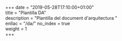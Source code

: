 +++
date        = "2019-05-28T17:10:00+01:00"	
title       = "Plantilla DA"	
description = "Plantilla del document d'arquitectura "	
enllac		  = "/da/"
no_index 	  = true	
weight 		  = 1	
+++
